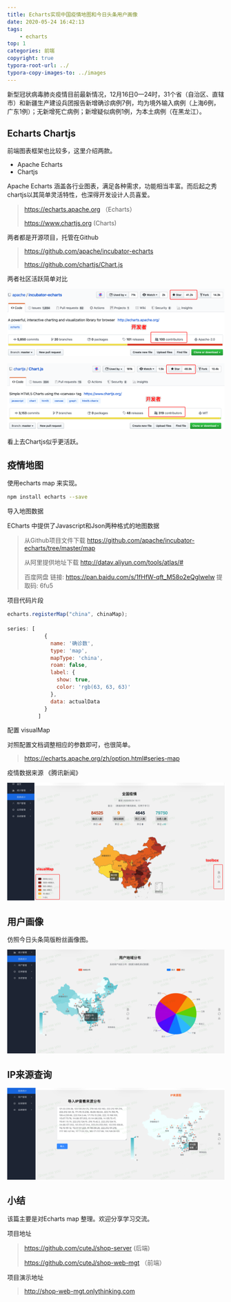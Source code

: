 ```yaml
---
title: Echarts实现中国疫情地图和今日头条用户画像
date: 2020-05-24 16:42:13
tags: 
	- echarts
top: 1
categories: 前端
copyright: true
typora-root-url: ../
typora-copy-images-to: ../images
---
```


新型冠状病毒肺炎疫情目前最新情况，12月16日0—24时，31个省（自治区、直辖市）和新疆生产建设兵团报告新增确诊病例7例，均为境外输入病例（上海6例，广东1例）；无新增死亡病例；新增疑似病例1例，为本土病例（在黑龙江）。

## Echarts Chartjs

前端图表框架也比较多，这里介绍两款。

- Apache Echarts
- Chartjs

Apache Echarts 涵盖各行业图表，满足各种需求，功能相当丰富。而后起之秀chartjs以其简单灵活特性，也深得开发设计人员喜爱。

>  https://echarts.apache.org （Echarts）
>
> https://www.chartjs.org (Charts)



两者都是开源项目，托管在Github

> https://github.com/apache/incubator-echarts
>
> https://github.com/chartjs/Chart.js

两者社区活跃简单对比

![Apache Echarts](/images/0_eh.png)



![Chartjs](/images/1_eh.png)



看上去Chartjs似乎更活跃。



## 疫情地图

使用echarts map 来实现。

```bash
npm install echarts --save
```

导入地图数据

ECharts 中提供了Javascript和Json两种格式的地图数据

> 从Github项目文件下载 https://github.com/apache/incubator-echarts/tree/master/map
>
> 从阿里提供地址下载  http://datav.aliyun.com/tools/atlas/#
>
> 百度网盘 链接: https://pan.baidu.com/s/1fHfW-qft_M58o2eQglwelw 提取码: 6fu5



项目代码片段

```javascript
echarts.registerMap("china", chinaMap);

series: [
            {
              name: '确诊数',
              type: 'map',
              mapType: 'china',
              roam: false,
              label: {
                show: true,
                color: 'rgb(63, 63, 63)'
              },
              data: actualData
            }
          ]
```

配置 visualMap

对照配置文档调整相应的参数即可，也很简单。

> https://echarts.apache.org/zh/option.html#series-map

疫情数据来源 《腾讯新闻》

![2_eh](/images/2_eh.png)



## 用户画像

仿照今日头条简版粉丝画像图。

![3_eh](/images/3_eh.png)



## IP来源查询

![4_eh](/images/4_eh.png)



## 小结

该篇主要是对Echarts map 整理。欢迎分享学习交流。

项目地址

> https://github.com/cuteJ/shop-server  (后端)
>
> https://github.com/cuteJ/shop-web-mgt （前端）



项目演示地址

> http://shop-web-mgt.onlythinking.com